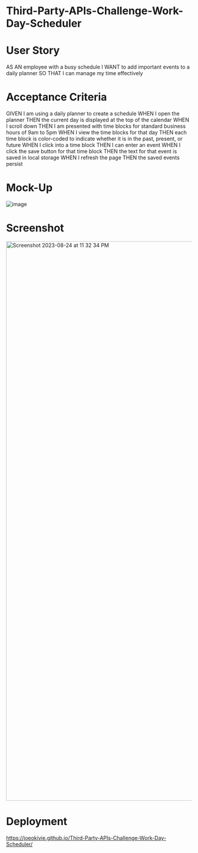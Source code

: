# Third-Party-APIs-Challenge-Work-Day-Scheduler

# User Story
AS AN employee with a busy schedule
I WANT to add important events to a daily planner
SO THAT I can manage my time effectively

# Acceptance Criteria
GIVEN I am using a daily planner to create a schedule
WHEN I open the planner
THEN the current day is displayed at the top of the calendar
WHEN I scroll down
THEN I am presented with time blocks for standard business hours of 9am to 5pm
WHEN I view the time blocks for that day
THEN each time block is color-coded to indicate whether it is in the past, present, or future
WHEN I click into a time block
THEN I can enter an event
WHEN I click the save button for that time block
THEN the text for that event is saved in local storage
WHEN I refresh the page
THEN the saved events persist

# Mock-Up
![image](https://github.com/Joeokivie/Third-Party-APIs-Challenge-Work-Day-Scheduler/assets/138530272/f6171b1b-fdc2-4a1e-897b-d25ec431c74c)

# Screenshot
<img width="1512" alt="Screenshot 2023-08-24 at 11 32 34 PM" src="https://github.com/Joeokivie/Third-Party-APIs-Challenge-Work-Day-Scheduler/assets/138530272/21af9adb-4245-41a5-9eb1-7ab6da9e8ebf">

# Deployment 
https://joeokivie.github.io/Third-Party-APIs-Challenge-Work-Day-Scheduler/
